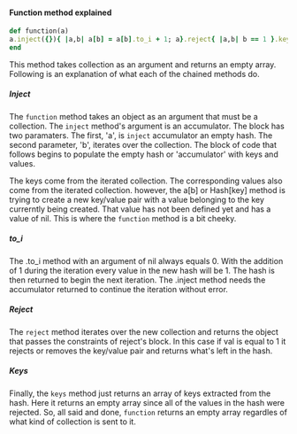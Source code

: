 #### Function method explained

```ruby
def function(a)
a.inject({}){ |a,b| a[b] = a[b].to_i + 1; a}.reject{ |a,b| b == 1 }.keys
end
```
This method takes collection as an argument and returns an empty array. Following is an explanation of what each of the chained methods do.

##### Inject
The `function` method takes an object as an argument that must be a collection. The `inject` method's argument is an accumulator. The block has two paramaters. The first, 'a', is `inject` accumulator an empty hash. The second parameter, 'b', iterates over the collection. The block of code that follows begins to populate the empty hash or 'accumulator' with keys and values.

The keys come from the iterated collection. The corresponding values also come from the iterated collection. however, the a[b] or Hash[key] method is trying to create a new key/value pair with a value belonging to the key currerntly being created. That value has not been defined yet and has a value of nil. This is where the `function` method is a bit cheeky.

##### to_i
The .to_i method with an argument of nil always equals 0. With the addition of 1 during the iteration every value in the new hash will be 1. The hash is then returned to begin the next iteration. The .inject method needs the accumulator returned to continue the iteration without error. 

##### Reject
The `reject` method iterates over the new collection and returns the object that passes the constraints of reject's block. In this case if val is equal to 1 it rejects or removes the key/value pair and returns what's left in the hash. 

##### Keys
Finally, the `keys` method just returns an array of keys extracted from the hash. Here it returns an empty array since all of the values in the hash were rejected. So, all said and done, `function` returns an empty array regardles of what kind of collection is sent to it. 
